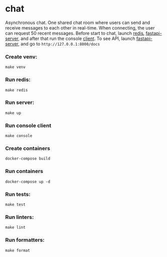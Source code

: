 # chat
Asynchronous chat. One shared chat room where users can send and 
receive messages to each other in real-time. 
When connecting, the user can request 50 recent messages.
Before start to chat, launch [redis](#run-redis), 
[fastapi-server](#run-server), and after that run the console 
[client](#run-console-client).
To see API, launch [fastapi-server](#run-server), and go to `http://127.0.0.1:8000/docs`

### Create venv:
    make venv

### Run redis:
    make redis

### Run server:
    make up


### Run console client
    make console

### Create containers
    docker-compose build

### Run containers
    docker-compose up -d

### Run tests:
    make test

### Run linters:
    make lint

### Run formatters:
    make format
